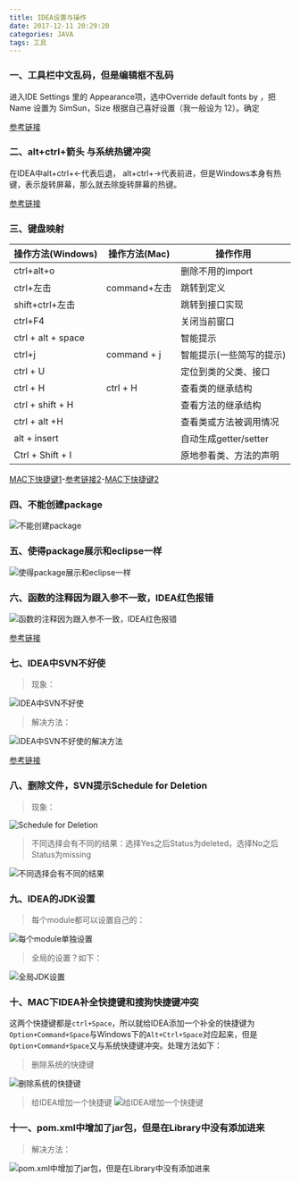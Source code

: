 ```yaml
---
title: IDEA设置与操作
date: 2017-12-11 20:29:20
categories: JAVA
tags: 工具
---
```

### 一、工具栏中文乱码，但是编辑框不乱码

进入IDE Settings 里的 Appearance项，选中Override default fonts by ，把 Name 设置为 SimSun，Size 根据自己喜好设置（我一般设为 12）。确定
<!--more-->
[参考链接](http://www.cnblogs.com/jlxuqiang/p/4083596.html)
### 二、alt+ctrl+箭头 与系统热键冲突
在IDEA中alt+ctrl+←代表后退，
alt+ctrl+→代表前进，但是Windows本身有热键，表示旋转屏幕，那么就去除旋转屏幕的热键。

[参考链接](https://jingyan.baidu.com/article/ceb9fb10dfc7c28cad2ba026.html)

### 三、键盘映射

| 操作方法(Windows)    | 操作方法(Mac)     | 操作作用           |
| ------------------- |------------------|-----------------|
| ctrl+alt+o          |                  |删除不用的import   |
| ctrl+左击            |   command+左击  |   跳转到定义|
| shift+ctrl+左击      |                 |    跳转到接口实现|
| ctrl+F4              |                 |       关闭当前窗口|
| ctrl + alt + space   |                 |   智能提示|
| ctrl+j               |command + j      |    智能提示(一些简写的提示)|
| ctrl + U             |                 |      定位到类的父类、接口   |
| ctrl + H             | ctrl + H        |       查看类的继承结构      |
| ctrl + shift + H     |                 |        查看方法的继承结构      |
| ctrl + alt +H        |                 |            查看类或方法被调用情况  |
| alt + insert         |                 |        自动生成getter/setter |
| Ctrl + Shift + I     |                 |        原地参看类、方法的声明 |

[MAC下快捷键1](http://www.ituring.com.cn/article/37792)-[参考链接2](http://blog.csdn.net/wfp458113181wfp/article/details/24579781)-[MAC下快捷键2](http://wiki.jikexueyuan.com/project/intellij-idea-tutorial/keymap-mac-introduce.html)

### 四、不能创建package
![不能创建package](https://github.com/chenbuer/markdownImgs/blob/master/blog/canNotCreatePackage.png?raw=true)

### 五、使得package展示和eclipse一样
![使得package展示和eclipse一样](https://github.com/chenbuer/markdownImgs/blob/master/blog/makePackageLikeEclipse.png?raw=true)

### 六、函数的注释因为跟入参不一致，IDEA红色报错
![函数的注释因为跟入参不一致，IDEA红色报错](https://github.com/chenbuer/markdownImgs/blob/master/blog/annotationIsRed.png?raw=true)

[参考链接](http://blog.csdn.net/river_continent/article/details/72841428)

### 七、IDEA中SVN不好使
> 现象：

![IDEA中SVN不好使](https://github.com/chenbuer/markdownImgs/blob/master/blog/ideaSvnUnuseful.png?raw=true)

> 解决方法：

![IDEA中SVN不好使的解决方法](https://github.com/chenbuer/markdownImgs/blob/master/blog/ideaSvnUnusefulSolution.png?raw=true)

[参考链接](http://blog.csdn.net/u012940983/article/details/38679667)

### 八、删除文件，SVN提示Schedule for Deletion
> 现象：

![Schedule for Deletion](https://github.com/chenbuer/markdownImgs/blob/master/blog/scheduleForDel.png?raw=true)

> 不同选择会有不同的结果：选择Yes之后Status为deleted，选择No之后Status为missing

![不同选择会有不同的结果](https://github.com/chenbuer/markdownImgs/blob/master/blog/scheduleForDelAndChooseYes.png?raw=true)

### 九、IDEA的JDK设置

> 每个module都可以设置自己的：

![每个module单独设置](https://github.com/chenbuer/markdownImgs/blob/master/blog/IDEAAddJdk.png?raw=true)

> 全局的设置？如下：

![全局JDK设置](https://github.com/chenbuer/markdownImgs/blob/master/blog/globalJdkSetting.png?raw=true)

### 十、MAC下IDEA补全快捷键和搜狗快捷键冲突
这两个快捷键都是`ctrl+Space`，所以就给IDEA添加一个补全的快捷键为`Option+Command+Space`与Windows下的`Alt+Ctrl+Space`对应起来，但是`Option+Command+Space`又与系统快捷键冲突。处理方法如下：
> 删除系统的快捷键

![删除系统的快捷键](https://github.com/chenbuer/markdownImgs/blob/master/blog/idea-completion/rmMacAltCmdSpace.png?raw=true)
> 给IDEA增加一个快捷键
![给IDEA增加一个快捷键](https://github.com/chenbuer/markdownImgs/blob/master/blog/idea-completion/addOneCutForCompletion.png?raw=true)

### 十一、pom.xml中增加了jar包，但是在Library中没有添加进来

> 解决方法：

![pom.xml中增加了jar包，但是在Library中没有添加进来](https://github.com/chenbuer/markdownImgs/blob/master/blog/IDEAMvnAutoImport.png?raw=true)